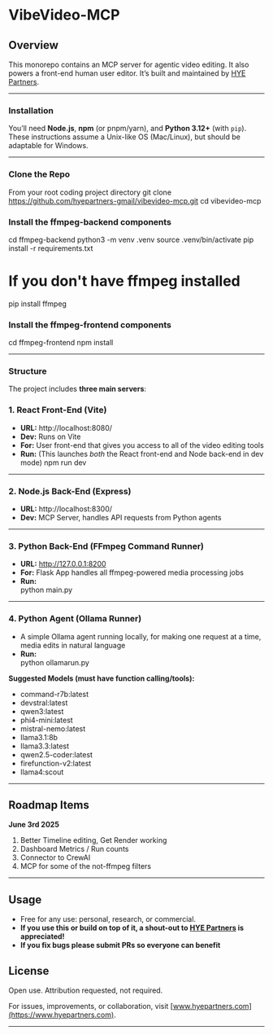 # VibeVideo-MCP

## Overview

This monorepo contains an MCP server for agentic video editing. It also powers a front-end human user editor. It’s built and maintained by [HYE Partners](https://www.hyepartners.com).

---

### Installation

You’ll need **Node.js**, **npm** (or pnpm/yarn), and **Python 3.12+** (with `pip`).  
These instructions assume a Unix-like OS (Mac/Linux), but should be adaptable for Windows.

---

### Clone the Repo

From your root coding project directory
git clone https://github.com/hyepartners-gmail/vibevideo-mcp.git
cd vibevideo-mcp

### Install the ffmpeg-backend components

cd ffmpeg-backend
python3 -m venv .venv
source .venv/bin/activate
pip install -r requirements.txt

# If you don't have ffmpeg installed
pip install ffmpeg

### Install the ffmpeg-frontend components

cd ffmpeg-frontend
npm install


---
### Structure

The project includes **three main servers**:

### 1. React Front-End (Vite)
- **URL:** http://localhost:8080/
- **Dev:** Runs on Vite 
- **For:** User front-end that gives you access to all of the video editing tools
- **Run:** (This launches *both* the React front-end and Node back-end in dev mode) 
npm run dev

---

### 2. Node.js Back-End (Express)
- **URL:** http://localhost:8300/
- **Dev:** MCP Server, handles API requests from Python agents
---

### 3. Python Back-End (FFmpeg Command Runner)
- **URL:** http://127.0.0.1:8200
- **For:** Flask App handles all ffmpeg-powered media processing jobs
- **Run:**  
python main.py

---

### 4. Python Agent (Ollama Runner)
- A simple Ollama agent running locally, for making one request at a time, media edits in natural language
- **Run:**  
python ollamarun.py

**Suggested Models (must have function calling/tools):**
- command-r7b:latest
- devstral:latest
- qwen3:latest
- phi4-mini:latest
- mistral-nemo:latest
- llama3.1:8b
- llama3.3:latest
- qwen2.5-coder:latest
- firefunction-v2:latest
- llama4:scout

---

## Roadmap Items

**June 3rd 2025**

1. Better Timeline editing, Get Render working
2. Dashboard Metrics / Run counts
3. Connector to CrewAI
4. MCP for some of the not-ffmpeg filters

---

## Usage

- Free for any use: personal, research, or commercial.
- **If you use this or build on top of it, a shout-out to [HYE Partners](https://www.hyepartners.com) is appreciated!**
- **If you fix bugs please submit PRs so everyone can benefit**

## License

Open use. Attribution requested, not required.

For issues, improvements, or collaboration, visit [www.hyepartners.com](https://www.hyepartners.com).

---
